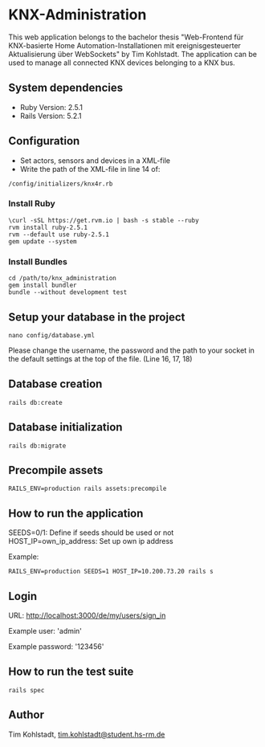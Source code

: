 # KNX-Administration

This web application belongs to the bachelor thesis "Web-Frontend für KNX-basierte Home Automation-Installationen mit ereignisgesteuerter Aktualisierung über WebSockets" by Tim Kohlstadt. The application can be used to manage all connected KNX devices belonging to a KNX bus.

## System dependencies

* Ruby Version: 2.5.1
* Rails Version: 5.2.1

## Configuration

* Set actors, sensors and devices in a XML-file
* Write the path of the XML-file in line 14 of:

```
/config/initializers/knx4r.rb
```

### Install Ruby

```
\curl -sSL https://get.rvm.io | bash -s stable --ruby
rvm install ruby-2.5.1
rvm --default use ruby-2.5.1
gem update --system
```

### Install Bundles

```
cd /path/to/knx_administration
gem install bundler
bundle --without development test
```

## Setup your database in the project

```
nano config/database.yml
```

Please change the username, the password and the path to your socket in the default settings at the top of the file.
(Line 16, 17, 18)

## Database creation

```
rails db:create
```

## Database initialization

```
rails db:migrate
```

## Precompile assets

```
RAILS_ENV=production rails assets:precompile
```

## How to run the application

SEEDS=0/1: Define if seeds should be used or not<br/>
HOST_IP=own_ip_address: Set up own ip address

Example:
```
RAILS_ENV=production SEEDS=1 HOST_IP=10.200.73.20 rails s
```

## Login

URL:				<http://localhost:3000/de/my/users/sign_in>

Example user:		'admin'

Example password:	'123456'

## How to run the test suite

```
rails spec
```

## Author

Tim Kohlstadt, tim.kohlstadt@student.hs-rm.de
